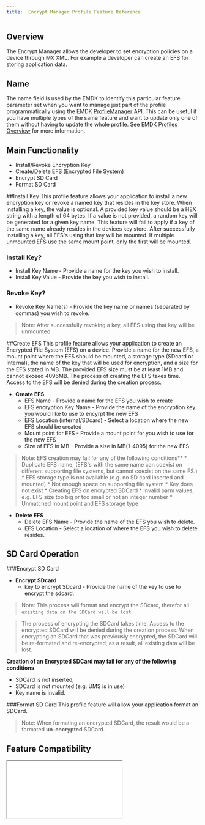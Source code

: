 ```yaml
---
title:  Encrypt Manager Profile Feature Reference
---
```


## Overview

The Encrypt Manager allows the developer to set encryption policies on a device through MX XML. For example a developer can create an EFS for storing application data.  

## Name
The name field is used by the EMDK to identify this particular feature parameter set when you want to manage just part of the profile programmatically using the EMDK [ProfileManager](/emdk-for-android/3-1/api/ProfileManager) API. This can be useful if you have multiple types of the same feature and want to update only one of them without having to update the whole profile. See [EMDK Profiles Overview](/emdk-for-android/3-1/guide/profiles/usingwizard) for more information.

## Main Functionality

* Install/Revoke Encryption Key
* Create/Delete EFS (Encrypted File System)
* Encrypt SD Card
* Format SD Card

##Install Key
This profile feature allows your application to install a new encryption key or revoke a named key that resides in the key store. When installing a key, the value is optional. A provided key value should be a HEX string with a length of 64 bytes. If a value is not provided, a random key will be generated for a given key name. This feature will fail to apply if a key of the same name already resides in the devices key store. After successfully installing a key, all EFS's using that key will be mounted. If multiple unmounted EFS use the same mount point, only the first will be mounted.


### Install Key?
* Install Key Name - Provide a name for the key you wish to install.
* Install Key Value - Provide the key you wish to install.

### Revoke Key?
* Revoke Key Name(s) - Provide the key name or names (separated by commas) you wish to revoke.


> Note: After successfully revoking a key, all EFS using that key will be unmounted.

##Create EFS
This profile feature allows your application to create an Encrypted File System (EFS) on a device.  Provide a name for the new EFS, a mount point where the EFS should be mounted, a storage type (SDcard or Internal), the name of the key that will be used for encryption, and a size for the EFS stated in MB. The provided EFS size must be at least 1MB and cannot exceed 4096MB.
The process of creating the EFS takes time. Access to the EFS will be denied during the creation process.

* **Create EFS**
	* EFS Name - Provide a name for the EFS you wish to create
	* EFS encryption Key Name - Provide the name of the encryption key you would like to use to encyrpt the new EFS
	* EFS Location (internal/SDcard) - Select a location where the new EFS should be created
	* Mount point for EFS - Provide a mount point for you wish to use for the new EFS
	* Size of EFS in MB - Provide a size in MB(1-4095) for the new EFS


>Note: EFS creation may fail for any of the following conditions**
	* Duplicate EFS name; (EFS's with the same name can coexist on different supporting file systems, but cannot coexist on the same FS.)
	* EFS storage type is not available (e.g. no SD card inserted and mounted)
	* Not enough space on supporting file system
	* Key does not exist
	* Creating EFS on encrypted SDCard
	* Invalid parm values, e.g. EFS size too big or too small or not an integer number
	* Unmatched mount point and EFS storage type

* **Delete EFS**
	* Delete EFS Name - Provide the name of the EFS you wish to delete.
	* EFS Location - Select a location of where the EFS you wish to delete resides.


## SD Card Operation
###Encrypt SD Card
* **Encrypt SDcard**
	* key to encrypt SDcard - Provide the name of the key to use to encrypt the sdcard.

>Note: This process will format and encrypt the SDcard, therefor all `existing data on the SDCard will be lost`.

>The process of encrypting the SDCard takes time. Access to the encrypted SDCard will be denied during the creation process. When encrypting an SDCard that was previously encrypted, the SDCard will be re-formated and re-encrypted, as a result, all existing data will be lost.

**Creation of an Encrypted SDCard may fail for any of the following conditions**

* SDCard is not inserted;
* SDCard is not mounted (e.g. UMS is in use)
* Key name is invalid.

###Format SD Card
This profile feature will allow your application format an SDCard. 

>Note: When formating an encrypted SDCard, the result would be a formated **un-encrypted** SDCard.

## Feature Compatibility
<iframe src="compare.html#mx=4.3&csp=EncryptMgr&os=All&embed=true"></iframe> 



